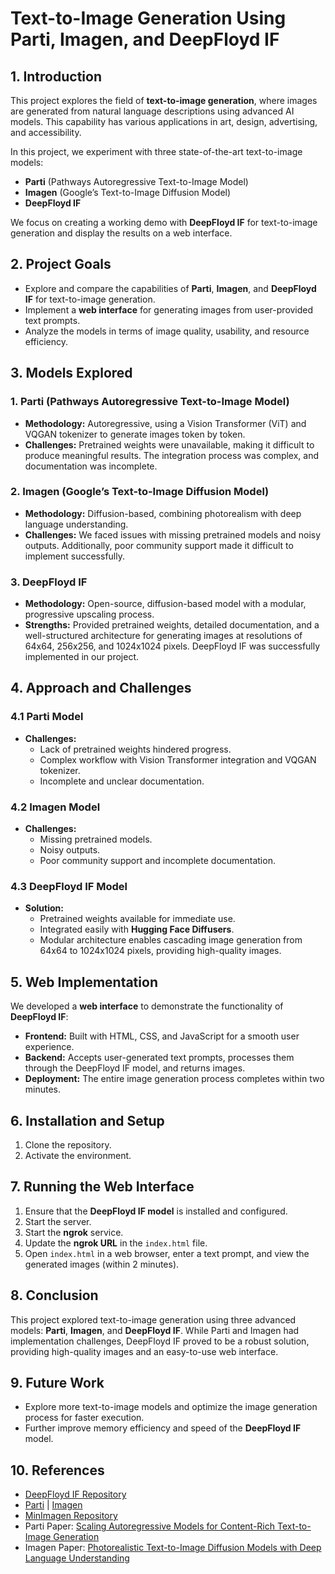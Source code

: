 # Text-to-Image Generation Using Parti, Imagen, and DeepFloyd IF

## 1. Introduction
This project explores the field of **text-to-image generation**, where images are generated from natural language descriptions using advanced AI models. This capability has various applications in art, design, advertising, and accessibility.

In this project, we experiment with three state-of-the-art text-to-image models:
- **Parti** (Pathways Autoregressive Text-to-Image Model)
- **Imagen** (Google’s Text-to-Image Diffusion Model)
- **DeepFloyd IF** 

We focus on creating a working demo with **DeepFloyd IF** for text-to-image generation and display the results on a web interface.

## 2. Project Goals
- Explore and compare the capabilities of **Parti**, **Imagen**, and **DeepFloyd IF** for text-to-image generation.
- Implement a **web interface** for generating images from user-provided text prompts.
- Analyze the models in terms of image quality, usability, and resource efficiency.

## 3. Models Explored

### 1. Parti (Pathways Autoregressive Text-to-Image Model)
- **Methodology:** Autoregressive, using a Vision Transformer (ViT) and VQGAN tokenizer to generate images token by token.
- **Challenges:** Pretrained weights were unavailable, making it difficult to produce meaningful results. The integration process was complex, and documentation was incomplete.

### 2. Imagen (Google’s Text-to-Image Diffusion Model)
- **Methodology:** Diffusion-based, combining photorealism with deep language understanding.
- **Challenges:** We faced issues with missing pretrained models and noisy outputs. Additionally, poor community support made it difficult to implement successfully.

### 3. DeepFloyd IF
- **Methodology:** Open-source, diffusion-based model with a modular, progressive upscaling process.
- **Strengths:** Provided pretrained weights, detailed documentation, and a well-structured architecture for generating images at resolutions of 64x64, 256x256, and 1024x1024 pixels. DeepFloyd IF was successfully implemented in our project.

## 4. Approach and Challenges

### 4.1 Parti Model
- **Challenges:**
  - Lack of pretrained weights hindered progress.
  - Complex workflow with Vision Transformer integration and VQGAN tokenizer.
  - Incomplete and unclear documentation.

### 4.2 Imagen Model
- **Challenges:**
  - Missing pretrained models.
  - Noisy outputs.
  - Poor community support and incomplete documentation.

### 4.3 DeepFloyd IF Model
- **Solution:**
  - Pretrained weights available for immediate use.
  - Integrated easily with **Hugging Face Diffusers**.
  - Modular architecture enables cascading image generation from 64x64 to 1024x1024 pixels, providing high-quality images.

## 5. Web Implementation
We developed a **web interface** to demonstrate the functionality of **DeepFloyd IF**:
- **Frontend:** Built with HTML, CSS, and JavaScript for a smooth user experience.
- **Backend:** Accepts user-generated text prompts, processes them through the DeepFloyd IF model, and returns images.
- **Deployment:** The entire image generation process completes within two minutes.

## 6. Installation and Setup

1. Clone the repository.
2. Activate the environment.

## 7. Running the Web Interface

1. Ensure that the **DeepFloyd IF model** is installed and configured.
2. Start the server.
3. Start the **ngrok** service.
4. Update the **ngrok URL** in the `index.html` file.
5. Open `index.html` in a web browser, enter a text prompt, and view the generated images (within 2 minutes).

## 8. Conclusion

This project explored text-to-image generation using three advanced models: **Parti**, **Imagen**, and **DeepFloyd IF**. While Parti and Imagen had implementation challenges, DeepFloyd IF proved to be a robust solution, providing high-quality images and an easy-to-use web interface.

## 9. Future Work

- Explore more text-to-image models and optimize the image generation process for faster execution.
- Further improve memory efficiency and speed of the **DeepFloyd IF** model.

## 10. References

- [DeepFloyd IF Repository](https://github.com/deep-floyd/IF)
- [Parti](https://github.com/lucidrains/parti-pytorch) | [Imagen](https://github.com/lucidrains/imagen-pytorch)
- [MinImagen Repository](https://github.com/AssemblyAI-Community/MinImagen)
- Parti Paper: [Scaling Autoregressive Models for Content-Rich Text-to-Image Generation](https://doi.org/10.48550/arXiv.2206.10789)
- Imagen Paper: [Photorealistic Text-to-Image Diffusion Models with Deep Language Understanding](https://doi.org/10.48550/arXiv.2205.11487)
